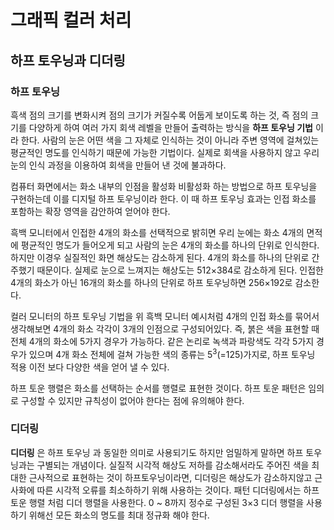 # 그래픽 컬러 처리

## 하프 토우닝과 디더링

### 하프 토우닝

흑색 점의 크기를 변화시켜 점의 크기가 커질수록 어둡게 보이도록 하는 것, 즉 점의 크기를 다양하게 하여 여러 가지 회색 레벨을 만들어 출력하는 방식을 **하프 토우닝 기법** 이라 한다. 사람의 눈은 어떤 색을 그 자체로 인식하는 것이 아니라 주변 영역에 걸쳐있는 평균적인 명도를 인식하기 때문에 가능한 기법이다. 실제로 회색을 사용하지 않고 우리 눈의 인식 과정을 이용하여 회색을 만들어 낸 것에 불과하다.

컴퓨터 화면에서는 화소 내부의 인점을 활성화 비활성화 하는 방법으로 하프 토우닝을 구현하는데 이를 디지털 하프 토우닝이라 한다. 이 때 하프 토우닝 효과는 인접 화소를 포함하는 확장 영역을 감안하여 얻어야 한다.

흑백 모니터에서 인접한 4개의 화소를 선택적으로 밝히면 우리 눈에는 화소 4개의 면적에 평균적인 명도가 들어오게 되고 사람의 눈은 4개의 화소를 하나의 단위로 인식한다. 하지만 이경우 실질적인 화면 해상도는 감소하게 된다. 4개의 화소를 하나의 단위로 간주했기 때문이다. 실제로 눈으로 느껴지는 해상도는 512×384로 감소하게 된다. 인접한 4개의 화소가 아닌 16개의 화소를 하나의 단위로 하프 토우닝하면 256×192로 감소한다.

컬러 모니터의 하프 토우닝 기법을 위 흑백 모니터 예시처럼 4개의 인접 화소를 묶어서 생각해보면 4개의 화소 각각이 3개의 인점으로 구성되어있다. 즉, 붉은 색을 표현할 때 전체 4개의 화소에 5가지 경우가 가능하다. 같은 논리로 녹색과 파랑색도 각각 5가지 경우가 있으며 4개 화소 전체에 걸쳐 가능한 색의 종류는 5<sup>3</sup>(=125)가지로, 하프 토우닝 적용 이전 보다 다양한 색을 얻어 낼 수 있다.

하프 토운 행렬은 화소를 선택하는 순서를 행렬로 표현한 것이다. 하프 토운 패턴은 임의로 구성할 수 있지만 규칙성이 없어야 한다는 점에 유의해야 한다.

### 디더링

**디더링** 은 하프 토우닝 과 동일한 의미로 사용되기도 하지만 엄밀하게 말하면 하프 토우닝과는 구별되는 개념이다. 실질적 시각적 해상도 저하를 감소해서라도 주어진 색을 최대한 근사적으로 표현하는 것이 하프토우닝이라면, 디더링은 해상도가 감소하지않고 근사화에 따른 시각적 오류를 최소하하기 위해 사용하는 것이다. 패턴 디더링에서는 하프 토운 행렬 처럼 디더 행렬을 사용한다. 0 ~ 8까지 정수로 구성된 3×3 디더 행렬을 사용하기 위해선 모든 화소의 명도를 최대 정규화 해야 한다.
